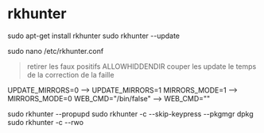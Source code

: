 # rkhunter

sudo apt-get install rkhunter 
sudo rkhunter --update

sudo nano /etc/rkhunter.conf

> retirer les faux positifs ALLOWHIDDENDIR
> couper les update le temps de la correction de la faille

UPDATE_MIRRORS=0 --> UPDATE_MIRRORS=1
MIRRORS_MODE=1 --> MIRRORS_MODE=0
WEB_CMD="/bin/false" --> WEB_CMD=""

sudo rkhunter --propupd
sudo rkhunter -c --skip-keypress --pkgmgr dpkg
sudo rkhunter -c --rwo
